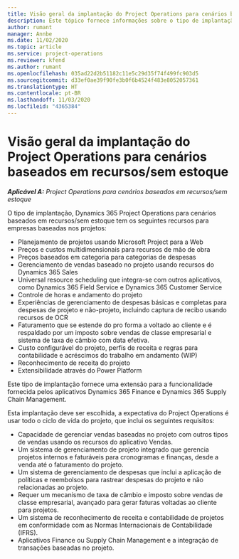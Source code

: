 ```yaml
---
title: Visão geral da implantação do Project Operations para cenários baseados em recursos/sem estoque
description: Este tópico fornece informações sobre o tipo de implantação do Project Operations para cenários baseados em recursos/sem estoque.
author: rumant
manager: Annbe
ms.date: 11/02/2020
ms.topic: article
ms.service: project-operations
ms.reviewer: kfend
ms.author: rumant
ms.openlocfilehash: 035ad22d2b51182c11e5c29d35f74f499fc903d5
ms.sourcegitcommit: d33ef0ae39f90fe3b0f6b4524f483e8052057361
ms.translationtype: HT
ms.contentlocale: pt-BR
ms.lasthandoff: 11/03/2020
ms.locfileid: "4365384"
---
```

# <a name="project-operations-for-resourcenon-stocked-based-scenarios-deployment-overview"></a>Visão geral da implantação do Project Operations para cenários baseados em recursos/sem estoque

_**Aplicável A:** Project Operations para cenários baseados em recursos/sem estoque_

O tipo de implantação, Dynamics 365 Project Operations para cenários baseados em recursos/sem estoque tem os seguintes recursos para empresas baseadas nos projetos:

- Planejamento de projetos usando Microsoft Project para a Web
- Preços e custos multidimensionais para recursos de mão de obra
- Preços baseados em categoria para categorias de despesas
- Gerenciamento de vendas baseado no projeto usando recursos do Dynamics 365 Sales
- Universal resource scheduling que integra-se com outros aplicativos, como Dynamics 365 Field Service e Dynamics 365 Customer Service
- Controle de horas e andamento do projeto
- Experiências de gerenciamento de despesas básicas e completas para despesas de projeto e não-projeto, incluindo captura de recibo usando recursos de OCR
- Faturamento que se estende do pro forma a voltado ao cliente e é respaldado por um imposto sobre vendas de classe empresarial e sistema de taxa de câmbio com data efetiva.
- Custo configurável do projeto, perfis de receita e regras para contabilidade e acréscimos do trabalho em andamento (WIP)
- Reconhecimento de receita do projeto
- Extensibilidade através do Power Platform

Este tipo de implantação fornece uma extensão para a funcionalidade fornecida pelos aplicativos Dynamics 365 Finance e Dynamics 365 Supply Chain Management.

Esta implantação deve ser escolhida, a expectativa do Project Operations é usar todo o ciclo de vida do projeto, que inclui os seguintes requisitos:

- Capacidade de gerenciar vendas baseadas no projeto com outros tipos de vendas usando os recursos do aplicativo Vendas.
- Um sistema de gerenciamento de projeto integrado que gerencia projetos internos e faturáveis para cronogramas e finanças, desde a venda até o faturamento do projeto.
- Um sistema de gerenciamento de despesas que inclui a aplicação de políticas e reembolsos para rastrear despesas do projeto e não relacionadas ao projeto.
- Requer um mecanismo de taxa de câmbio e imposto sobre vendas de classe empresarial, avançado para gerar faturas voltadas ao cliente para projetos.
- Um sistema de reconhecimento de receita e contabilidade de projetos em conformidade com as Normas Internacionais de Contabilidade (IFRS).
- Aplicativos Finance ou Supply Chain Management e a integração de transações baseadas no projeto.
